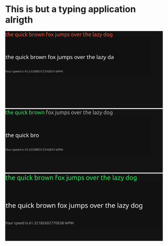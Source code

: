 # This is but a typing application alrigth

![](assets/screenshot1.png)
![](assets/screenshot2.png)
![](assets/screenshot3.png)
